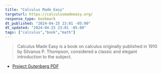 ```yaml
---
title: "Calculus Made Easy"
targeturl: https://calculusmadeeasy.org/
response_type: bookmark
dt_published: "2024-04-25 23:01 -05:00"
dt_updated: "2024-04-25 23:01 -05:00"
tags: ["calculus","book","math"]
---
```


> Calculus Made Easy is a book on calculus originally published in 1910 by Silvanus P. Thompson, considered a classic and elegant introduction to the subject. 

- [Project Gutenberg PDF](https://www.gutenberg.org/ebooks/33283)